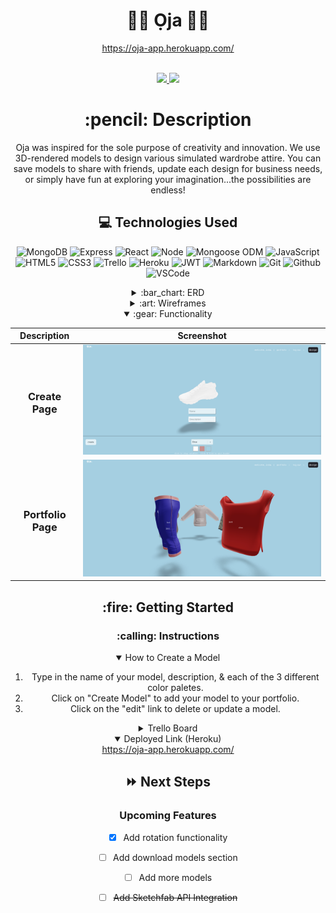<div align="center">
<h1>
👟👕 Ọja 👖👡 
</h1>
  
https://oja-app.herokuapp.com/
  
<!--    Joba Aladeselu  -->


  <div id="socialbuttons">
      <br>
      <a href="https://www.github.com/jobaa11/" target="_blank">
        <img
          src="https://img.shields.io/badge/-@jobaa11-junglegreen?style=flat&logo=GitHub&logoColor=black">
      </a>
     <a href="https://www.linkedin.com/in/joba-a-ja11/" target="_blank">
         <img src="https://img.shields.io/badge/-@jobaaja11-blue?style=flat&logo=Linkedin&logoColor=black">
      </a> 
  
  
  <h1>:pencil: Description</h1>

Oja was inspired for the sole purpose of creativity and innovation. We use 3D-rendered models to design various simulated wardrobe attire. You can save models to share with friends, update each design for business needs, or simply have fun at exploring your imagination...the possibilities are endless!


## :computer: Technologies Used

![MongoDB](https://img.shields.io/badge/-MongoDB-333?style=flat&logo=mongodb)
![Express](https://img.shields.io/badge/-Express-333?style=flat&logo=express)
![React](https://img.shields.io/badge/-React-05122A?style=flat&logo=react)
![Node](https://img.shields.io/badge/-Node.js-333?style=flat&logo=node.js)
![Mongoose ODM](https://img.shields.io/badge/-Mongoose_ODM-333?style=flat&logo=mongodb)
![JavaScript](https://img.shields.io/badge/-JavaScript-333?style=flat&logo=javascript)
![HTML5](https://img.shields.io/badge/-HTML5-333?style=flat&logo=html5)
![CSS3](https://img.shields.io/badge/-CSS-333?style=flat&logo=css3)
![Trello](https://img.shields.io/badge/-Trello-333?style=flat&logo=trello)
![Heroku](https://img.shields.io/badge/-Heroku-333?style=flat&logo=heroku)
![JWT](https://img.shields.io/badge/-JSON_Web_Tokens-05122A?style=flat&logo=jsonwebtokens)
![Markdown](https://img.shields.io/badge/-Markdown-333?style=flat&logo=markdown)
![Git](https://img.shields.io/badge/-Git-333?style=flat&logo=git)
![Github](https://img.shields.io/badge/-GitHub-333?style=flat&logo=github)
![VSCode](https://img.shields.io/badge/-VS_Code-333?style=flat&logo=visualstudio)
     
 <details>
  <summary>:bar_chart: ERD</summary>

  | Description | Screenshot | 
  |:------------:|-----------| 
  | <h3>ERD</h3> | <img src="https://github.com/jobaa11/product-design-app/blob/main/public/P4_ERD.jpeg" width="700" /> |

</details>

<details>
  <summary>:art: Wireframes</summary>

  |    Description    | Screenshot | 
  |:-----------------:|-------------| 
  | <h3>Home Page</h3>| <img src="https://github.com/jobaa11/product-design-app/blob/main/public/Index.jpeg" width="700"/> || <h3 align="center">Portfolio Page</h3> | <img src="https://github.com/jobaa11/product-design-app/blob/main/public/Portfolio.jpeg" width="700" /> |
</details>

<details open>
  <summary>:gear: Functionality</summary>

  |   Description | Screenshot | 
  |:-------------:| -----------|
  | <h3>Create Page</h3> | <img src="https://github.com/jobaa11/product-design-app/blob/main/public/new-create.png" width="700" /> |
  | <h3 align="center">Portfolio Page</h3> | <img src="https://github.com/jobaa11/product-design-app/blob/main/public/new-portfolio.png" width="700" /> |
</details>
    
<h2>:fire: Getting Started</h2>

<h3>:calling: Instructions</h3>
<details open>
  <summary>How to Create a Model</summary>
  <ol>
    <li>
      Type in the name of your model, description, & each of the 3 different color paletes.
    </li>
    <li>
      Click on "Create Model" to add your model to your portfolio.
    </li>
    <li>Click on the "edit" link to delete or update a model.</li>
  </ol>
</details>



<details>
  <h3>:link: Links</h3>
  <summary>Trello Board</summary>
  <a href="https://trello.com/b/96ikdQ4Y/sei-capstone-project"
    >https://trello.com/b/96ikdQ4Y/sei-capstone-project</a
  >
</details>

<details open>
  <summary>Deployed Link (Heroku)</summary>
  <a href="https://oja-app.herokuapp.com/"
    >https://oja-app.herokuapp.com/</a
  >
</details>
    
## :fast_forward: Next Steps

### Upcoming Features

- [x] Add rotation functionality

- [ ] Add download models section

- [ ] Add more models

- [ ] ~~Add Sketchfab API Integration~~
